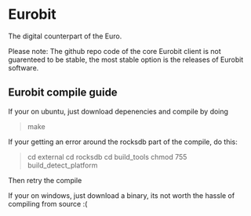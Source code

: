 # Eurobit
The digital counterpart of the Euro.

Please note: The github repo code of the core Eurobit client is not guarenteed to be stable, the most stable option is the releases of
Eurobit software. 

## Eurobit compile guide

If your on ubuntu, just download depenencies and compile by doing

> make

If your getting an error around the rocksdb part of the compile, do this:

> cd external
> cd rocksdb
> cd build_tools
> chmod 755 build_detect_platform

Then retry the compile

If your on windows, just download a binary, its not worth the hassle of compiling from source :(
